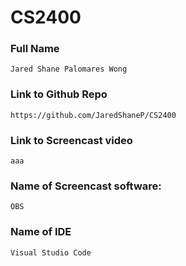 # **CS2400**

### Full Name 
    Jared Shane Palomares Wong
### Link to Github Repo
    https://github.com/JaredShaneP/CS2400
### Link to Screencast video
    aaa
### Name of Screencast software: 
    OBS
### Name of IDE
    Visual Studio Code
